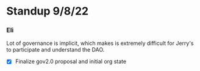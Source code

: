 # Standup 9/8/22


### Eli
Lot of governance is implicit, which makes is extremely difficult for Jerry's to participate and understand the DAO.
- [x] Finalize gov2.0 proposal and initial org state
